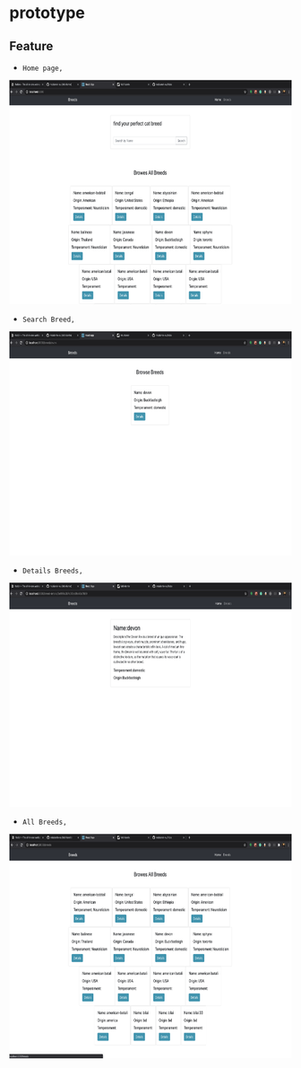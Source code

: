 # prototype

## Feature
- `Home page,`
<img src="photo/home.png" width="700" height="400">

- `Search Breed,`
<img src="photo/search_breed.png" width="700" height="400">

- `Details Breeds,`
<img src="photo/dtls_breed.png" width="700" height="400">

- `All Breeds,`
<img src="photo/All_Breeds.png" width="700" height="400">
